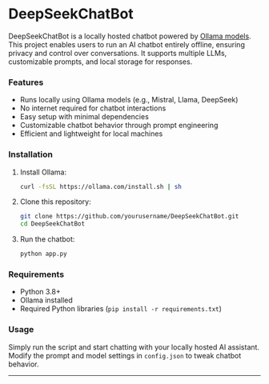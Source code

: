 # DeepSeekChatBot  

DeepSeekChatBot is a locally hosted chatbot powered by [Ollama models](https://ollama.com/). This project enables users to run an AI chatbot entirely offline, ensuring privacy and control over conversations. It supports multiple LLMs, customizable prompts, and local storage for responses.  

### Features  
- Runs locally using Ollama models (e.g., Mistral, Llama, DeepSeek)  
- No internet required for chatbot interactions  
- Easy setup with minimal dependencies  
- Customizable chatbot behavior through prompt engineering  
- Efficient and lightweight for local machines  

### Installation  
1. Install Ollama:  
   ```bash
   curl -fsSL https://ollama.com/install.sh | sh
   ```
2. Clone this repository:  
   ```bash
   git clone https://github.com/yourusername/DeepSeekChatBot.git
   cd DeepSeekChatBot
   ```
3. Run the chatbot:  
   ```bash
   python app.py
   ```

### Requirements  
- Python 3.8+  
- Ollama installed  
- Required Python libraries (`pip install -r requirements.txt`)  

### Usage  
Simply run the script and start chatting with your locally hosted AI assistant. Modify the prompt and model settings in `config.json` to tweak chatbot behavior.  

---
